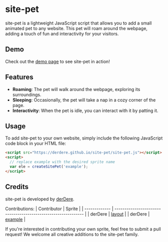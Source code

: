 # site-pet

site-pet is a lightweight JavaScript script that allows you to add a small animated pet to any website. This pet will roam around the webpage, adding a touch of fun and interactivity for your visitors.

## Demo

Check out the [demo page](https://derdere.github.io/site-pet/) to see site-pet in action!

## Features

- **Roaming**: The pet will walk around the webpage, exploring its surroundings.
- **Sleeping**: Occasionally, the pet will take a nap in a cozy corner of the page.
- **Interactivity**: When the pet is idle, you can interact with it by patting it.

## Usage

To add site-pet to your own website, simply include the following JavaScript code block in your HTML file:

```html
<script src="https://derdere.github.io/site-pet/site-pet.js"></script>
<script>
  // replace example with the desired sprite name
  var ele = createSitePet('example');
</script>
```

## Credits

site-pet is developed by [derDere](https://github.com/derDere).

Contributions:
| Contributor   | Sprite                                                         |
| ------------- | -------------------------------------------------------------- |
| derDere       | [layout](https://derdere.github.io/site-pet/gfx/sprite.png)    |
| derDere       | [example](https://derdere.github.io/site-pet/gfx/example.png)  |

If you're interested in contributing your own sprite, feel free to submit a pull request! We welcome all creative additions to the site-pet family.
